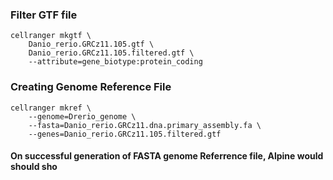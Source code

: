 ### Filter GTF file

```{}
cellranger mkgtf \
    Danio_rerio.GRCz11.105.gtf \
    Danio_rerio.GRCz11.105.filtered.gtf \
    --attribute=gene_biotype:protein_coding

```


### Creating Genome Reference File

```{}
cellranger mkref \
    --genome=Drerio_genome \
    --fasta=Danio_rerio.GRCz11.dna.primary_assembly.fa \
    --genes=Danio_rerio.GRCz11.105.filtered.gtf
```

#### On successful generation of FASTA genome Referrence file, Alpine would should sho

